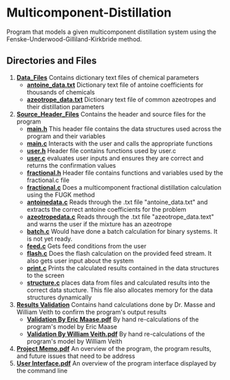 # Multicomponent-Distillation

Program that models a given multicomponent distillation system using the Fenske-Underwood-Gilliland-Kirkbride method.

## Directories and Files

1. [**Data_Files**](./Data_Files) Contains dictionary text files of chemical parameters
   - [**antoine_data.txt**](./Data_Files/antoine_data.txt) Dictionary text file of antoine coefficients for thousands of chemicals
   - [**azeotrope_data.txt**](./Data_Files/azeotrope_data.txt) Dictionary text file of common azeotropes and their distillation parameters
2. [**Source_Header_Files**](./Source_Header_Files) Contains the header and source files for the program
   - [**main.h**](./Source_Header_Files/main.h) This header file contains the data structures used across the program and their variables
   - [**main.c**](./Source_Header_Files/main.c) Interacts with the user and calls the appropriate functions
   - [**user.h**](./Source_Header_Files/user.h) Header file contains functions used by user.c
   - [**user.c**](./Source_Header_Files/user.c) evaluates user inputs and ensures they are correct and returns the confirmation values
   - [**fractional.h**](./Source_Header_Files/fractional.h) Header file contains functions and variables used by the fractional.c file
   - [**fractional.c**](./Source_Header_Files/fractional.c) Does a multicomponent fractional distillation calculation using the FUGK method
   - [**antoinedata.c**](./Source_Header_Files/antoinedata.c) Reads through the .txt file "antoine_data.txt" and extracts the correct antoine coefficients for the problem
   - [**azeotropedata.c**](./Source_Header_Files/azeotropedata.c) Reads through the .txt file "azeotrope_data.text" and warns the user if the mixture has an azeotrope
   - [**batch.c**](./Source_Header_Files/batch.c) Would have done a batch calculation for binary systems. It is not yet ready.
   - [**feed.c**](./Source_Header_Files/feed.c) Gets feed conditions from the user
   - [**flash.c**](./Source_Header_Files/flash.c) Does the flash calculation on the provided feed stream. It also gets user input about the system
   - [**print.c**](./Source_Header_Files/print.c) Prints the calculated results contained in the data structures to the screen
   - [**structure.c**](./Source_Header_Files/structure.c) places data from files and calculated results into the correct data stucture. This file also allocates memory for the data structures dynamically
3. [**Results Validation**](./Results%20Validation) Contains hand calculations done by Dr. Masse and William Veith to confirm the program's output results
   - [**Validation By Eric Maase.pdf**](./Results%20Validation/Validation%20By%20Eric%20Maase.pdf) By hand re-calculations of the program's model by Eric Maase
   - [**Validation By William Veith.pdf**](./Results%20Validation/Validation%20By%20William%20Veith.pdf) By hand re-calculations of the program's model by William Veith
4. [**Project Memo.pdf**](Project%20Memo.pdf) An overview of the program, the program results, and future issues that need to be address
5. [**User Interface.pdf**](User%20Interface.pdf) An overview of the program interface displayed by the command line
